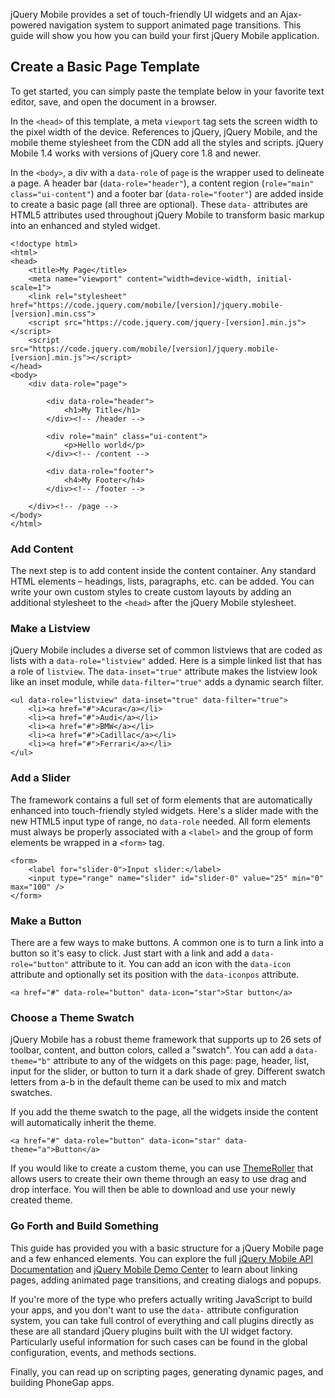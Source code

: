 <script>{
	"title": "Getting Started with jQuery Mobile",
	"level": "Beginner"
}</script>

jQuery Mobile provides a set of touch-friendly UI widgets and an Ajax-powered navigation system to support animated page transitions. This guide will show you how you can build your first jQuery Mobile application.

## Create a Basic Page Template

To get started, you can simply paste the template below in your favorite text editor, save, and open the document in a browser.

In the `<head>` of this template, a meta `viewport` tag sets the screen width to the pixel width of the device. References to jQuery, jQuery Mobile, and the mobile theme stylesheet from the CDN add all the styles and scripts. jQuery Mobile 1.4 works with versions of jQuery core 1.8 and newer.

In the `<body>`, a div with a `data-role` of `page` is the wrapper used to delineate a page. A header bar (`data-role="header"`), a content region (`role="main" class="ui-content"`) and a footer bar (`data-role="footer"`) are added inside to create a basic page (all three are optional). These `data-` attributes are HTML5 attributes used throughout jQuery Mobile to transform basic markup into an enhanced and styled widget.

```
<!doctype html>
<html>
<head>
	<title>My Page</title>
	<meta name="viewport" content="width=device-width, initial-scale=1">
	<link rel="stylesheet" href="https://code.jquery.com/mobile/[version]/jquery.mobile-[version].min.css">
	<script src="https://code.jquery.com/jquery-[version].min.js"></script>
	<script src="https://code.jquery.com/mobile/[version]/jquery.mobile-[version].min.js"></script>
</head>
<body>
	<div data-role="page">

		<div data-role="header">
			<h1>My Title</h1>
		</div><!-- /header -->

		<div role="main" class="ui-content">
			<p>Hello world</p>
		</div><!-- /content -->

		<div data-role="footer">
			<h4>My Footer</h4>
		</div><!-- /footer -->

	</div><!-- /page -->
</body>
</html>
```

### Add Content

The next step is to add content inside the content container. Any standard HTML elements – headings, lists, paragraphs, etc. can be added. You can write your own custom styles to create custom layouts by adding an additional stylesheet to the `<head>` after the jQuery Mobile stylesheet.

### Make a Listview

jQuery Mobile includes a diverse set of common listviews that are coded as lists with a `data-role="listview"` added. Here is a simple linked list that has a role of `listview`. The `data-inset="true"` attribute makes the listview look like an inset module, while `data-filter="true"` adds a dynamic search filter.

```
<ul data-role="listview" data-inset="true" data-filter="true">
	<li><a href="#">Acura</a></li>
	<li><a href="#">Audi</a></li>
	<li><a href="#">BMW</a></li>
	<li><a href="#">Cadillac</a></li>
	<li><a href="#">Ferrari</a></li>
</ul>
```

### Add a Slider

The framework contains a full set of form elements that are automatically enhanced into touch-friendly styled widgets. Here's a slider made with the new HTML5 input type of range, no `data-role` needed. All form elements must always be properly associated with a `<label>` and the group of form elements be wrapped in a `<form>` tag.

```
<form>
	<label for="slider-0">Input slider:</label>
	<input type="range" name="slider" id="slider-0" value="25" min="0" max="100" />
</form>
```

### Make a Button

There are a few ways to make buttons. A common one is to turn a link into a button so it's easy to click. Just start with a link and add a `data-role="button"` attribute to it. You can add an icon with the `data-icon` attribute and optionally set its position with the `data-iconpos` attribute.

```
<a href="#" data-role="button" data-icon="star">Star button</a>
```

### Choose a Theme Swatch

jQuery Mobile has a robust theme framework that supports up to 26 sets of toolbar, content, and button colors, called a "swatch". You can add a `data-theme="b"` attribute to any of the widgets on this page: page, header, list, input for the slider, or button to turn it a dark shade of grey. Different swatch letters from a-b in the default theme can be used to mix and match swatches.

If you add the theme swatch to the page, all the widgets inside the content will automatically inherit the theme.

```
<a href="#" data-role="button" data-icon="star" data-theme="a">Button</a>
```

If you would like to create a custom theme, you can use [ThemeRoller](https://themeroller.jquerymobile.com/) that allows users to create their own theme through an easy to use drag and drop interface. You will then be able to download and use your newly created theme.

### Go Forth and Build Something

This guide has provided you with a basic structure for a jQuery Mobile page and a few enhanced elements. You can explore the full [jQuery Mobile API Documentation](http://api.jquerymobile.com) and [jQuery Mobile Demo Center](http://demos.jquerymobile.com/1.4.5/) to learn about linking pages, adding animated page transitions, and creating dialogs and popups.

If you're more of the type who prefers actually writing JavaScript to build your apps, and you don't want to use the `data-` attribute configuration system, you can take full control of everything and call plugins directly as these are all standard jQuery plugins built with the UI widget factory. Particularly useful information for such cases can be found in the global configuration, events, and methods sections.

Finally, you can read up on scripting pages, generating dynamic pages, and building PhoneGap apps.
